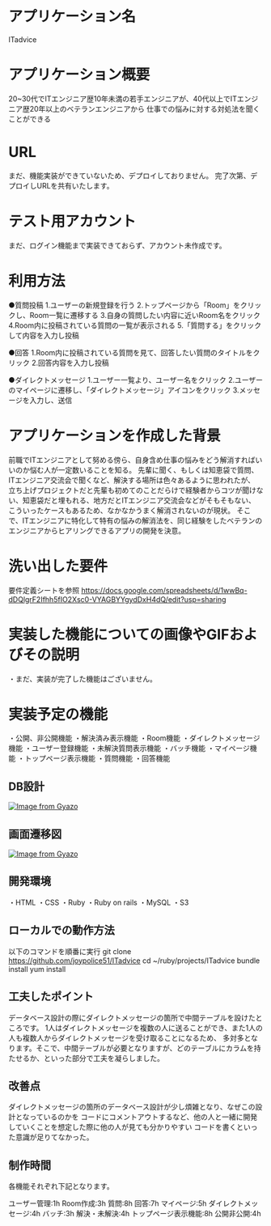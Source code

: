 # アプリケーション名
ITadvice

# アプリケーション概要
20~30代でITエンジニア歴10年未満の若手エンジニアが、40代以上でITエンジニア歴20年以上のベテランエンジニアから
仕事での悩みに対する対処法を聞くことができる

# URL
まだ、機能実装ができていないため、デプロイしておりません。
完了次第、デプロイしURLを共有いたします。

# テスト用アカウント
まだ、ログイン機能まで実装できておらず、アカウント未作成です。

# 利用方法
●質問投稿
1.ユーザーの新規登録を行う
2.トップページから「Room」をクリックし、Room一覧に遷移する
3.自身の質問したい内容に近いRoom名をクリック
4.Room内に投稿されている質問の一覧が表示される
5.「質問する」をクリックして内容を入力し投稿

●回答
1.Room内に投稿されている質問を見て、回答したい質問のタイトルをクリック
2.回答内容を入力し投稿

●ダイレクトメッセージ
1.ユーザー一覧より、ユーザー名をクリック
2.ユーザーのマイページに遷移し、「ダイレクトメッセージ」アイコンをクリック
3.メッセージを入力し、送信

# アプリケーションを作成した背景
前職でITエンジニアとして努める傍ら、自身含め仕事の悩みをどう解消すればいいのか悩む人が一定数いることを知る。
先輩に聞く、もしくは知恵袋で質問、ITエンジニア交流会で聞くなど、解決する場所は色々あるように思われたが、
立ち上げプロジェクトだと先輩も初めてのことだらけで経験者からコツが聞けない、知恵袋だと埋もれる、地方だとITエンジニア交流会などがそもそもない、
こういったケースもあるため、なかなかうまく解消されないのが現状。
そこで、ITエンジニアに特化して特有の悩みの解消法を、同じ経験をしたベテランのエンジニアからヒアリングできるアプリの開発を決意。


# 洗い出した要件
要件定義シートを参照
https://docs.google.com/spreadsheets/d/1wwBq-dDQlgrF2Ifhh5fIO2Xsc0-VYAGBYYgydDxH4dQ/edit?usp=sharing

# 実装した機能についての画像やGIFおよびその説明
・まだ、実装が完了した機能はございません。

# 実装予定の機能
・公開、非公開機能
・解決済み表示機能
・Room機能
・ダイレクトメッセージ機能
・ユーザー登録機能
・未解決質問表示機能
・バッチ機能
・マイページ機能
・トップページ表示機能
・質問機能
・回答機能


## DB設計
[![Image from Gyazo](https://i.gyazo.com/5cb484e321ed9d97f89116d6e0dcbbcd.png)](https://gyazo.com/5cb484e321ed9d97f89116d6e0dcbbcd)

## 画面遷移図
[![Image from Gyazo](https://i.gyazo.com/b7b091eca27d6c36aa60b4fb27571817.png)](https://gyazo.com/b7b091eca27d6c36aa60b4fb27571817)

## 開発環境
・HTML
・CSS
・Ruby
・Ruby on rails
・MySQL
・S3

## ローカルでの動作方法
以下のコマンドを順番に実行
git clone https://github.com/joypolice51/ITadvice
cd ~/ruby/projects/ITadvice
bundle install
yum install

## 工夫したポイント
データベース設計の際にダイレクトメッセージの箇所で中間テーブルを設けたところです。
1人はダイレクトメッセージを複数の人に送ることができ、また1人の人も複数人からダイレクトメッセージを受け取ることになるため、
多対多となります。そこで、中間テーブルが必要となりますが、どのテーブルにカラムを持たせるか、といった部分で工夫を凝らしました。

## 改善点
ダイレクトメッセージの箇所のデータベース設計が少し煩雑となり、なぜこの設計となっているのかを
コードにコメントアウトするなど、他の人と一緒に開発していくことを想定した際に他の人が見ても分かりやすい
コードを書くといった意識が足りてなかった。

## 制作時間
各機能それぞれ下記となります。

ユーザー管理:1h
Room作成:3h
質問:8h
回答:7h
マイページ:5h
ダイレクトメッセージ:4h
バッチ:3h
解決・未解決:4h
トップページ表示機能:8h
公開非公開:4h



